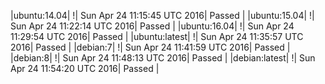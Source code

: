 |ubuntu:14.04| \![](https://cdn.rawgit.com/Neilpang/letest/master/status/ubuntu-14.04.svg?1461496545)| Sun Apr 24 11:15:45 UTC 2016| Passed |
|ubuntu:15.04| \![](https://cdn.rawgit.com/Neilpang/letest/master/status/ubuntu-15.04.svg?1461496934)| Sun Apr 24 11:22:14 UTC 2016| Passed |
|ubuntu:16.04| \![](https://cdn.rawgit.com/Neilpang/letest/master/status/ubuntu-16.04.svg?1461497394)| Sun Apr 24 11:29:54 UTC 2016| Passed |
|ubuntu:latest| \![](https://cdn.rawgit.com/Neilpang/letest/master/status/ubuntu-latest.svg?1461497757)| Sun Apr 24 11:35:57 UTC 2016| Passed |
|debian:7| \![](https://cdn.rawgit.com/Neilpang/letest/master/status/debian-7.svg?1461498119)| Sun Apr 24 11:41:59 UTC 2016| Passed |
|debian:8| \![](https://cdn.rawgit.com/Neilpang/letest/master/status/debian-8.svg?1461498493)| Sun Apr 24 11:48:13 UTC 2016| Passed |
|debian:latest| \![](https://cdn.rawgit.com/Neilpang/letest/master/status/debian-latest.svg?1461498860)| Sun Apr 24 11:54:20 UTC 2016| Passed |
